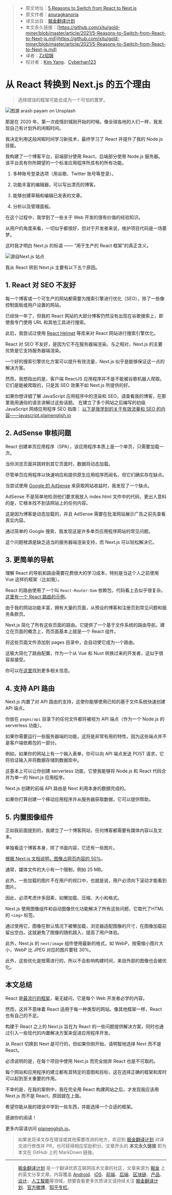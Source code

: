 > * 原文地址：[5 Reasons to Switch from React to Next.js](https://javascript.plainenglish.io/5-reasons-to-switch-from-react-to-next-js-f776413693d0)
> * 原文作者：[anuragkanoria](https://medium.com/@anuragkanoria)
> * 译文出自：[掘金翻译计划](https://github.com/xitu/gold-miner)
> * 本文永久链接：[https://github.com/xitu/gold-miner/blob/master/article/2021/5-Reasons-to-Switch-from-React-to-Next-js.md](https://github.com/xitu/gold-miner/blob/master/article/2021/5-Reasons-to-Switch-from-React-to-Next-js.md)
> * 译者：[Zz招锦](https://github.com/zenblo)
> * 校对者：[Kim Yang](https://github.com/KimYangOfCat)、[Cyberhan123](https://github.com/Cyberhan123)


# 从 React 转换到 Next.js 的五个理由

> 选择错误的框架可能会成为一个可怕的噩梦。

![图源 [arash payam](https://unsplash.com/@arash_payam?utm_source=medium&utm_medium=referral) on [Unsplash](https://unsplash.com?utm_source=medium&utm_medium=referral)](https://cdn-images-1.medium.com/max/7936/0*_KSkOhjmAnWJXTY9)

那是在 2020 年，第一次疫情封城刚开始的时候。像全球各地的人们一样，我发现自己有计划外的闲暇时间。

我决定利用这段闲暇时间学习新技术，最终学习了 React 并提升了我的 Node.js 技能。

我构建了一个博客平台，前端部分使用 React，后端部分使用 Node.js 服务器。该平台具有你所期望的一个标准应用程序所具有的所有功能。

 1. 多种账号登录选项（用谷歌、Twitter 账号等登录）。

 2. 功能丰富的编辑器，可以写出漂亮的博客。

 3. 能够创建草稿和编辑已发表的文章。

 4. 分析以及管理面板。

在这个过程中，我学到了一些关于 Web 开发的很有价值的经验知识。

从用户的角度来看，一切似乎都很好，但对于开发者来说，维护项目代码是一场噩梦。

这时我才明白 Next.js 的标语 —— “用于生产的 React 框架”的真正含义。

![源自[Next.js 站点](https://nextjs.org/)](https://cdn-images-1.medium.com/max/2672/1*sQGE3HQsLTifb1-BDf_ydg.jpeg)

我从 React 转到 Next.js 主要有以下五个原因。

## 1. React 对 SEO 不友好

每一个博客或一个可生产的网站都需要为搜索引擎进行优化（SEO），除了一些像控制面板或用户设置的网站。

已经快一年了，但我的 React 网站的大部分博客仍然没有出现在谷歌搜索上，即使我专门使用 URL 和其他工具进行搜索。

此后，我尝试过使用 [React Helmet](https://www.npmjs.com/package/react-helmet) 等库来对 React 网站进行搜索引擎优化。

React 对 SEO 不友好，是因为它不在服务器端渲染。与之相对，Next.js 的主要优势是它支持服务器端渲染。

一个好的搜索引擎优化方案可以提升有效流量，Next.js 似乎是能够保证这一点的解决方案。

然而，我想指出的是，客户端 ReactJS 应用程序并不是不能被谷歌机器人爬取。它们是能被爬取的，只是其 SEO 效果不如 Next.js 所提供的好。

如果你想详细了解 JavaScript 应用程序中的渲染和 SEO，请查看我的博客，在那里我用通俗的语言讲解过这些话题。
在建立了多个网站之后编写的初级 JavaScript 网络应用程序 SEO 指南：
[以下是我学到的关于有效流量和 SEO 的内容——javascript.plainenglish.io](https://javascript.plainenglish.io/a-beginners-guide-to-seo-for-javascript-web-applications-c67d55728291)    

## 2. AdSense 审核问题

React 创建单页应用程序（SPA），该应用程序本质上是一个单页，只需要加载一次。

当你浏览页面并跳转到其它页面时，数据将动态加载。

尽管单页应用程序以快速响应和提供原生应用程序而闻名，但它们确实存在缺点。

当尝试使用 [Google 的 AdSense](https://www.google.com/adsense/start/#/?modal_active=none) 来获取网站收益时，我发现了一个缺点。

AdSense 不是简单地检测他们要求我放入 index.html 文件中的代码，更出人意料的是，它根本找不到该网站上的任何内容。

这是因为博客是动态加载的，并且 AdSense 需要在批准网站展示广告之前先查看真实内容。

通过简单的 Google 搜索，我发现这是许多单页应用程序网站的常见问题。

这个问题根源是缺乏适当的服务器端渲染支持，而 Next.js 可以轻松解决它。

## 3. 更简单的导航

理解 React 的导航和路由需要花费很大的学习成本，特别是当这个人之前使用 Vue 这样的框架（比如我）。

React 的路由使用了一个叫 `React-Router-Dom` 依赖包，代码看上去似乎很复杂。[这里有一个 React 路由的示例](https://reactrouter.com/web/example/basic)。

由于我的网站功能丰富，拥有大量的页面，从预设的博客和注册页到常见问题和服务条款页。

Next.js 简化了所有这些页面的路由。它提供了一个基于文件系统的路由导航，建立在页面的概念上，而页面基本上就是一个 React 组件。

将这些页面文件添加到 pages 目录中，会自动使它成为一个路由。

这极大简化了路由配置，作为一个从 Vue 和 Nuxt 转换过来的开发者，这似乎很容易接受。

你可以在[这里](https://nextjs.org/docs/routing/introduction)找到更多相关信息。

## 4. 支持 API 路由

Next.js 内置了对 API 路由的支持，这使你能够使用已知的基于文件系统快速创建 API 端点。

你放在 `pages/api` 目录下的任何文件都将被视为 API 端点（作为一个 Node.js 的 serverless 功能）。

如果你需要运行一些服务器端的功能，这将是非常有用的特性，因为这些端点并不是客户端依赖包的一部分。

例如，如果你的网站上有一个输入表单，你可以向 API 端点发送 POST 请求，它将验证输入并将数据存储到数据库中。

这基本上可以让你创建 serverless 功能，它使我能够将 Node.js 和 React 代码合并为单一的 Next.js 应用程序。

Next.js 创建的前端 API 路由是 Next 利用本身的数据完成的。

如果你打算创建一个移动应用程序并从服务器获取数据，它可以提供帮助。

## 5. 内置图像组件

正如我前面提到的，我建立了一个博客网站，任何博客都需要有媒体内容以及文本。

单独看这个博客本身，除了书面内容，它还有一些图片。

[根据 Next.js 文档说明，图像占网页内容的 50%](https://nextjs.org/blog/next-10#images-on-the-web:~:text=Images%20take%20up%2050%25%20of%20the%20total%20bytes%20on%20web%20pages.)。

通常，媒体文件的大小有一个限制，例如 25 MB。

此外，一些加载的图片不在用户的视口中，也就是说，用户必须向下滚动才能看到图片。

因此，必须考虑许多因素，如懒加载、压缩、大小和格式。

Next.js 使用图像组件和自动图像优化功能解决了所有这些问题，它取代了HTML 的 `<img>` 标签。

通过使用它，图像在默认情况下被懒加载，浏览器适配图像的尺寸，在图像加载前留出空白。这就避免了图像的随机跳入，提高了用户体验。

此外，Next.js 的 `next/image` 组件使用最新的格式，如 WebP，按需缩小图片大小，WebP 比 JPEG 对应的图片要轻 30%。

此外，这些优化是按需进行的，所以不会影响构建时间，来自外部的图像也会被优化。

## 本文总结

React 是[最流行的框架](https://www.codeinwp.com/blog/angular-vs-vue-vs-react/)，毫无疑问，它是每个 Web 开发者必学的内容。

然而，这并不意味着 React 适用于每一种类型的网站。像其他框架一样，React 也有自己的不足。

构建于 React 之上的 Next.js 旨在为 React 的一些问题提供解决方案，同时也通过引入一些现代的内置解决方案来促进应用程序开发。

从 React 切换到 Next 是可行的，但如果你刚开始，请明智地选择 Next 而不是 React。

必须说明的是，在每个项目中使用 Next.js 而完全抛弃 React 也是不可取的。

每个网站和应用程序的建立都有其特定的意图和目标，这在选择正确的框架和库时可以起到至关重要的作用。

不幸的是，在我的案例中，我在完全用 React 构建网站之后，才发现我应该用 Next.js 而不是 React，原因就在上面。

希望你能从我的错误中学到一些东西，并能选择一个合适的框架。

感谢你的阅读！

更多内容请访问 [plainenglish.io](https://plainenglish.io/)。
> 如果发现译文存在错误或其他需要改进的地方，欢迎到 [掘金翻译计划](https://github.com/xitu/gold-miner) 对译文进行修改并 PR，也可获得相应奖励积分。文章开头的 **本文永久链接** 即为本文在 GitHub 上的 MarkDown 链接。

---

> [掘金翻译计划](https://github.com/xitu/gold-miner) 是一个翻译优质互联网技术文章的社区，文章来源为 [掘金](https://juejin.im) 上的英文分享文章。内容覆盖 [Android](https://github.com/xitu/gold-miner#android)、[iOS](https://github.com/xitu/gold-miner#ios)、[前端](https://github.com/xitu/gold-miner#前端)、[后端](https://github.com/xitu/gold-miner#后端)、[区块链](https://github.com/xitu/gold-miner#区块链)、[产品](https://github.com/xitu/gold-miner#产品)、[设计](https://github.com/xitu/gold-miner#设计)、[人工智能](https://github.com/xitu/gold-miner#人工智能)等领域，想要查看更多优质译文请持续关注 [掘金翻译计划](https://github.com/xitu/gold-miner)、[官方微博](http://weibo.com/juejinfanyi)、[知乎专栏](https://zhuanlan.zhihu.com/juejinfanyi)。
